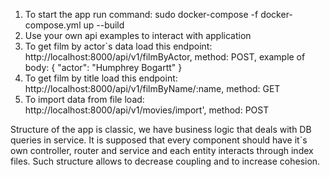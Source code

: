1. To start the app run command: sudo docker-compose -f docker-compose.yml up --build
2. Use your own api examples to interact with application
3. To get film by actor`s data load this endpoint: http://localhost:8000/api/v1/filmByActor, method: POST, example of body:
   {
   "actor": "Humphrey Bogartt"
   }
4. To get film by title load this endpoint: http://localhost:8000/api/v1/filmByName/:name, method: GET
5. To import data from file load: http://localhost:8000/api/v1/movies/import', method: POST

Structure of the app is classic, we have business logic that deals with DB queries in service. It is supposed that every component should have it`s own controller, router and service and each entity interacts through index files. Such structure allows to decrease coupling and to increase cohesion.